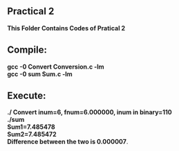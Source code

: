 ## Practical 2
**This Folder Contains Codes of Pratical 2**

## Compile:
**gcc -0 Convert Conversion.c -lm<br>
    gcc -0 sum Sum.c -lm**<br>

## Execute:
**./ Convert
inum=6,  fnum=6.000000, inum in binary=110<br>
./sum<br>
Sum1=7.485478<br>
Sum2=7.485472<br>
Difference between the two is 0.000007**.